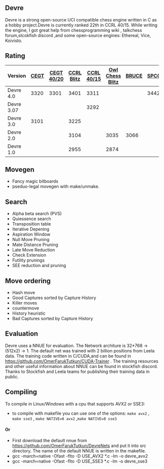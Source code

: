 ## Devre

Devre is a strong open-source UCI compatible chess engine written in C as a hobby project.Devre is currently ranked 22th in CCRL 40/15. While writing the engine, I got great help from chessprogramming wiki , talkchess forum,stcokfish discord ,and some open-source engines: Ethereal, Vice, Koivisto. 

## Rating

| Version  | [CEGT](http://www.cegt.net/40_4_Ratinglist/40_4_single/rangliste.html) | [CEGT 40/20](http://www.cegt.net/40_40%20Rating%20List/40_40%20SingleVersion/rangliste.html) | [CCRL Blitz](http://ccrl.chessdom.com/ccrl/404/) |  [CCRL 40/15](http://ccrl.chessdom.com/ccrl/4040/) | [Owl Chess Blitz](http://chessowl.blogspot.com/) | [BRUCE](https://www.e4e6.com/) | [SPCC](https://www.sp-cc.de/)
| ------------- | ------------- |----------|----------|----------|----------|----------|----------|
| Devre 4.0     | 3320          |   3301   |3401      | 3311     |          |          | 3442
| Devre 3.07    |               |          |          | 3292     |          |          |
| Devre 3.0     | 3101          |          |3225      |          |          |          |
| Devre 2.0     |               |          |3104      |          | 3035     | 3066     |
| Devre 1.0     |               |          |2955      |          |2874      |          |


## Movegen

* Fancy magic bitboards
* pseduo-legal movegen with make/unmake.



## Search
* Alpha beta search (PVS)
* Quiessence search
* Transposition table
* Iterative Depening
* Aspiration Window
* Null Move Pruning
* Mate Distance Pruning
* Late Move Reduction
* Check Extension
* Futility prunings
* SEE reduction and pruning
## Move ordering
*  Hash move
*  Good Captures sorted by Capture History
*  Killer moves
*  countermove
*  History heuristic
*  Bad Captures sorted  by Capture History


## Evaluation

Devre uses a NNUE for evaluation. The Network architure is 32*768 -> (512x2) -> 1.
The default net was trained with 2 billion positions from Leela data. The training code written in C/CUDA,and can be found in https://github.com/OmerFarukTutkun/CUDA-Trainer .  The training resources and other useful information about NNUE can be found in stockfish discord.
Thanks to Stockfish and Leela teams for publishing their training data in public. 

## Compiling 
 To compile in Linux/Windows with a cpu that supports AVX2 or SSE3:
 * to compile with makefile you can use one of the options: ```make avx2``` , ```make sse3``` , ```make NATIVE=0 avx2``` ,```make NATIVE=0 sse3```
 #### Or
 * First download the default nnue from https://github.com/OmerFarukTutkun/DevreNets and put it into src directory. The name of the default NNUE is written in the makefile.
 * gcc -march=native -Ofast -flto -D USE_AVX2 *.c -lm -o devre_avx2
 * gcc -march=native -Ofast -flto -D USE_SSE3 *.c -lm -o devre_sse3
